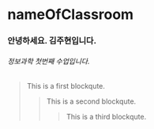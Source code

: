 # nameOfClassroom

### 안녕하세요. 김주현입니다. 
###### 정보과학 첫번째 수업입니다. 

> This is a first blockqute.
>	> This is a second blockqute.
>	>	> This is a third blockqute.
